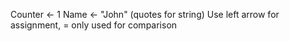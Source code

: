 
Counter <- 1
Name <- "John" (quotes for string)
Use left arrow for assignment, = only used for comparison
